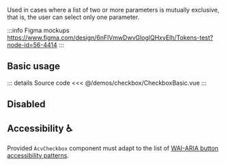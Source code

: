 Used in cases where a list of two or more parameters is mutually exclusive,
that is, the user can select only one parameter.

:::info Figma mockups
https://www.figma.com/design/6nFlVmwDwvGloglQHxyElh/Tokens-test?node-id=56-4414
:::

## Basic usage

<CheckboxBasic />

::: details Source code
<<< @/demos/checkbox/CheckboxBasic.vue
:::

## Disabled

<CheckboxDisabled />

## Accessibility ♿️

Provided `AcvCheckbox` component must adapt to the list of
[WAI-ARIA button accessibility patterns](https://www.w3.org/WAI/ARIA/apg/patterns/checkbox/).
